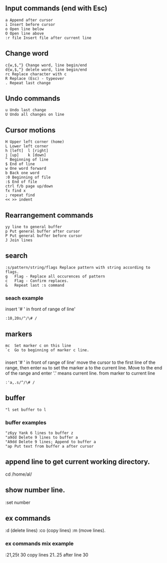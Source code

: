 ## Input commands (end with Esc)
```
a Append after cursor
i Insert before cursor
o Open line below
O Open line above
:r file Insert file after current line
```

## Change word
```
c{w,$,^} Change word, line begin/end
d{w,$,^} delete word, line begin/end
rc Replace character with c
R Replace (Esc) - typeover
. Repeat last change
```

## Undo commands
```
u Undo last change
U Undo all changes on line
```

## Cursor motions
```
H Upper left corner (home)
L Lower left corner
h [left]  l [right] 
j [up]    k [down]
^ Beginning of line
$ End of line
w One word forward
b Back one word
:0 Beginning of file
:$ End of file
ctrl f/b page up/down
fx find x
; repeat find
<< >> indent
```

## Rearrangement commands
```
yy line to general buffer
p Put general buffer after cursor
P Put general buffer before cursor
J Join lines
```

## search
```
:s/pattern/string/flags Replace pattern with string according to flags.
g   Flag - Replace all occurences of pattern
c   Flag - Confirm replaces.
&   Repeat last :s command
```

### seach example
insert '# ' in front of range of line'
```
:10,20s/^/\# /
```

## markers
```
mc  Set marker c on this line
`c  Go to beginning of marker c line.
```

### 
insert '# ' in front of range of line'
move the cursor to the first line of the range, 
then enter `ma` to set the marker a to the current line. 
Move to the end of the range and enter
'.' means current line. from marker to current line 
```
:'a,.s/^/\# /
```

## buffer
```
"l set buffer to l
```

### buffer examples
```
"z6yy Yank 6 lines to buffer z
"a9dd Delete 9 lines to buffer a
"A9dd Delete 9 lines; Append to buffer a
"ap Put text from buffer a after cursor
```


## append line to get current working directory. 
cd /home/al/

## show number line.
:set number

## ex commands
:d (delete lines)
:co (copy lines)
:m (move lines).

### ex commands mix example
:21,25t 30 copy lines 21..25 after line 30
